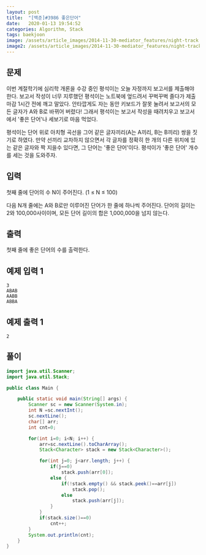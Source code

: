 ```yaml
---
layout: post
title:  "[백준]#3986 좋은단어"
date:   2020-01-13 19:54:52
categories: Algorithm, Stack
tags: baekjoon
image: /assets/article_images/2014-11-30-mediator_features/night-track.JPG
image2: /assets/article_images/2014-11-30-mediator_features/night-track-mobile.JPG
---
```

문제
--------------------

이번 계절학기에 심리학 개론을 수강 중인 평석이는 오늘 자정까지 보고서를 제출해야 한다. 보고서 작성이 너무 지루했던 평석이는 노트북에 엎드려서 꾸벅꾸벅 졸다가 제출 마감 1시간 전에 깨고 말았다. 안타깝게도 자는 동안 키보드가 잘못 눌려서 보고서의 모든 글자가 A와 B로 바뀌어 버렸다! 그래서 평석이는 보고서 작성을 때려치우고 보고서에서 '좋은 단어'나 세보기로 마음 먹었다.

평석이는 단어 위로 아치형 곡선을 그어 같은 글자끼리(A는 A끼리, B는 B끼리) 쌍을 짓기로 하였다. 만약 선끼리 교차하지 않으면서 각 글자를 정확히 한 개의 다른 위치에 있는 같은 글자와 짝 지을수 있다면, 그 단어는 '좋은 단어'이다. 평석이가 '좋은 단어' 개수를 세는 것을 도와주자.

입력
---------------------------

첫째 줄에 단어의 수 N이 주어진다. (1 ≤ N ≤ 100)

다음 N개 줄에는 A와 B로만 이루어진 단어가 한 줄에 하나씩 주어진다. 단어의 길이는 2와 100,000사이이며, 모든 단어 길이의 합은 1,000,000을 넘지 않는다.

출력
----------------

첫째 줄에 좋은 단어의 수를 출력한다.

예제 입력 1 
----------------------

```
3
ABAB
AABB
ABBA
```

예제 출력 1 
------------------------

```
2
```

풀이
--------------------------

```java
import java.util.Scanner;
import java.util.Stack;

public class Main {

    public static void main(String[] args) {
        Scanner sc = new Scanner(System.in);
        int N =sc.nextInt();
        sc.nextLine();
        char[] arr;
        int cnt=0;

        for(int i=0; i<N; i++) {
            arr=sc.nextLine().toCharArray();
            Stack<Character> stack = new Stack<Character>();

            for(int j=0; j<arr.length; j++) {
                if(j==0)
                    stack.push(arr[0]);
                else {
                    if(!stack.empty() && stack.peek()==arr[j])
                        stack.pop();
                    else
                        stack.push(arr[j]);
                }
            }
            if(stack.size()==0)
                cnt++;
        }
        System.out.println(cnt);
    }
}
```
